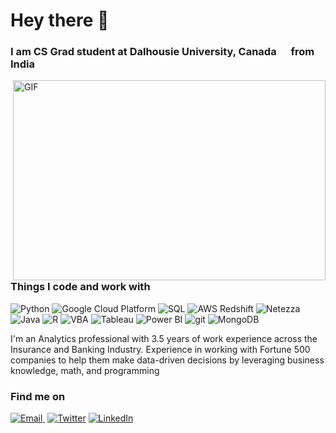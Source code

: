 # Hey there  👋 
### I am CS Grad student at Dalhousie University, Canada <img src="https://user-images.githubusercontent.com/65498025/150650021-a7e01e2f-86e8-46f6-8165-dd2bedcf57fd.png" width="15"/> from India <img src="https://user-images.githubusercontent.com/65498025/150650107-6d022b85-09c8-4c29-b888-3fa3963ed360.png" width="15"/> 

 <img align="right" alt="GIF" src="https://user-images.githubusercontent.com/65498025/150651442-0425f9de-890d-486a-bfa5-24aedb8bd12c.png" width="500" height="320" />
<h3>Things I code and work with </h3>
<p>  

  <img alt="Python" src="https://img.shields.io/badge/-Python-000000?style=flat-square&logo=Python&logoColor=white" />
  <img alt="Google Cloud Platform" src="https://img.shields.io/badge/-Google_Cloud_Platform-1a73e8?style=flat-square&logo=google-cloud&logoColor=white" />
  <img alt="SQL" src="https://img.shields.io/badge/-SQL-007ACC?style=flat-square&logo=sql&logoColor=white" />
  <img alt="AWS Redshift" src="https://img.shields.io/badge/-AWS Redshift-5849BE?style=flat-square&logo=aws&logoColor=white" />
  <img alt="Netezza" src="https://img.shields.io/badge/Netezza-311C87?style=flat-square&logo=netezza&logoColor=white" />
  <img alt="Java" src="https://img.shields.io/badge/-Java-430098?style=flat-square&logo=Java&logoColor=white" />
  <img alt="R" src="https://img.shields.io/badge/-R-764ABC?style=flat-square&logo=R&logoColor=white" />
  <img alt="VBA" src="https://img.shields.io/badge/-VBA-B7178C?style=flat-square&logo=VBA&logoColor=white" />
  <img alt="Tableau" src="https://img.shields.io/badge/-Tableau-E10098?style=flat-square&logo=Tableau&logoColor=white" />
  <img alt="Power BI" src="https://img.shields.io/badge/-Power BI-CC6699?style=flat-square&logo=powerbi&logoColor=white" />
  <img alt="git" src="https://img.shields.io/badge/-Git-F05032?style=flat-square&logo=git&logoColor=white" />
  <img alt="MongoDB" src="https://img.shields.io/badge/-MongoDB-13aa52?style=flat-square&logo=mongodb&logoColor=white" />
</p>

<p> I'm an Analytics professional with 3.5 years of work experience across the Insurance and Banking Industry. Experience in working with Fortune 500 companies to help them make data-driven decisions by leveraging business knowledge, math, and programming
  </p>
  
<h3>Find me on </h3>
<p><a href="mailto:guryash.dhall@dal.ca" target="_blank"><img alt="Email" src="https://img.shields.io/badge/email-red?style=for-the-badge&logo=gmail&logoColor=white" 
  <a/>&nbsp;</a> <a href="https://twitter.com/guryashD" target="_blank"><img alt="Twitter" src="https://img.shields.io/badge/twitter-%231DA1F2.svg?&style=for-the-badge&logo=twitter&logoColor=white" /></a> <a href="https://www.linkedin.com/in/guryashsingh/" target="_blank"><img alt="LinkedIn" src="https://img.shields.io/badge/linkedin-%230077B5.svg?&style=for-the-badge&logo=linkedin&logoColor=white" /></a> 
</p>
